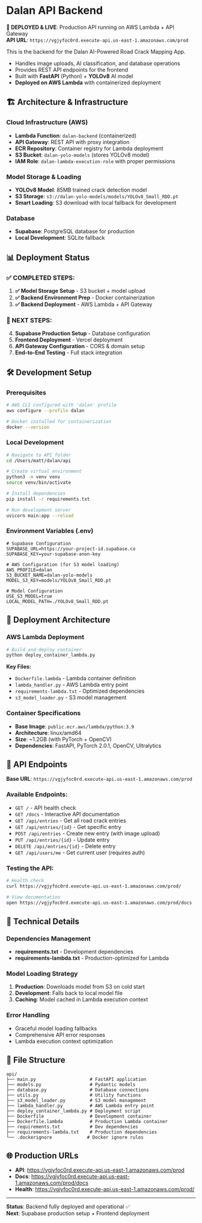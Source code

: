 # Dalan API Backend

**🚀 DEPLOYED & LIVE**: Production API running on AWS Lambda + API Gateway  
**API URL**: `https://vgjyfoc0rd.execute-api.us-east-1.amazonaws.com/prod`

This is the backend for the Dalan AI-Powered Road Crack Mapping App.

- Handles image uploads, AI classification, and database operations
- Provides REST API endpoints for the frontend
- Built with **FastAPI** (Python) + **YOLOv8** AI model
- **Deployed on AWS Lambda** with containerized deployment

## 🏗️ Architecture & Infrastructure

### Cloud Infrastructure (AWS)
- **Lambda Function**: `dalan-backend` (containerized)
- **API Gateway**: REST API with proxy integration
- **ECR Repository**: Container registry for Lambda deployment
- **S3 Bucket**: `dalan-yolo-models` (stores YOLOv8 model)
- **IAM Role**: `dalan-lambda-execution-role` with proper permissions

### Model Storage & Loading
- **YOLOv8 Model**: 85MB trained crack detection model
- **S3 Storage**: `s3://dalan-yolo-models/models/YOLOv8_Small_RDD.pt`
- **Smart Loading**: S3 download with local fallback for development

### Database
- **Supabase**: PostgreSQL database for production
- **Local Development**: SQLite fallback

## 📊 Deployment Status

### ✅ COMPLETED STEPS:
1. **✅ Model Storage Setup** - S3 bucket + model upload
2. **✅ Backend Environment Prep** - Docker containerization 
3. **✅ Backend Deployment** - AWS Lambda + API Gateway

### 🔄 NEXT STEPS:
4. **Supabase Production Setup** - Database configuration
5. **Frontend Deployment** - Vercel deployment
6. **API Gateway Configuration** - CORS & domain setup
7. **End-to-End Testing** - Full stack integration

## 🛠️ Development Setup

### Prerequisites
```bash
# AWS CLI configured with 'dalan' profile
aws configure --profile dalan

# Docker installed for containerization
docker --version
```

### Local Development
```bash
# Navigate to API folder
cd /Users/matt/dalan/api

# Create virtual environment
python3 -m venv venv
source venv/bin/activate

# Install dependencies
pip install -r requirements.txt

# Run development server
uvicorn main:app --reload
```

### Environment Variables (.env)
```env
# Supabase Configuration
SUPABASE_URL=https://your-project-id.supabase.co
SUPABASE_KEY=your-supabase-anon-key

# AWS Configuration (for S3 model loading)
AWS_PROFILE=dalan
S3_BUCKET_NAME=dalan-yolo-models
MODEL_S3_KEY=models/YOLOv8_Small_RDD.pt

# Model Configuration
USE_S3_MODEL=true
LOCAL_MODEL_PATH=./YOLOv8_Small_RDD.pt
```

## 🚀 Deployment Architecture

### AWS Lambda Deployment
```bash
# Build and deploy container
python deploy_container_lambda.py
```

**Key Files:**
- `Dockerfile.lambda` - Lambda container definition
- `lambda_handler.py` - AWS Lambda entry point
- `requirements-lambda.txt` - Optimized dependencies
- `s3_model_loader.py` - S3 model management

### Container Specifications
- **Base Image**: `public.ecr.aws/lambda/python:3.9`
- **Architecture**: linux/amd64
- **Size**: ~1.2GB (with PyTorch + OpenCV)
- **Dependencies**: FastAPI, PyTorch 2.0.1, OpenCV, Ultralytics

## 📡 API Endpoints

**Base URL**: `https://vgjyfoc0rd.execute-api.us-east-1.amazonaws.com/prod`

### Available Endpoints:
- `GET /` - API health check
- `GET /docs` - Interactive API documentation
- `GET /api/entries` - Get all road crack entries
- `GET /api/entries/{id}` - Get specific entry
- `POST /api/entries` - Create new entry (with image upload)
- `PUT /api/entries/{id}` - Update entry
- `DELETE /api/entries/{id}` - Delete entry
- `GET /api/users/me` - Get current user (requires auth)

### Testing the API:
```bash
# Health check
curl https://vgjyfoc0rd.execute-api.us-east-1.amazonaws.com/prod/

# View documentation
open https://vgjyfoc0rd.execute-api.us-east-1.amazonaws.com/prod/docs
```

## 🔧 Technical Details

### Dependencies Management
- **requirements.txt** - Development dependencies
- **requirements-lambda.txt** - Production-optimized for Lambda

### Model Loading Strategy
1. **Production**: Downloads model from S3 on cold start
2. **Development**: Falls back to local model file
3. **Caching**: Model cached in Lambda execution context

### Error Handling
- Graceful model loading fallbacks
- Comprehensive API error responses
- Lambda execution context optimization

## 🧹 File Structure
```
api/
├── main.py                    # FastAPI application
├── models.py                  # Pydantic models
├── database.py                # Database connections
├── utils.py                   # Utility functions
├── s3_model_loader.py         # S3 model management
├── lambda_handler.py          # AWS Lambda entry point
├── deploy_container_lambda.py # Deployment script
├── Dockerfile                 # Development container
├── Dockerfile.lambda          # Production Lambda container
├── requirements.txt           # Dev dependencies
├── requirements-lambda.txt    # Production dependencies
└── .dockerignore             # Docker ignore rules
```

## 🌐 Production URLs
- **API**: https://vgjyfoc0rd.execute-api.us-east-1.amazonaws.com/prod
- **Docs**: https://vgjyfoc0rd.execute-api.us-east-1.amazonaws.com/prod/docs
- **Health**: https://vgjyfoc0rd.execute-api.us-east-1.amazonaws.com/prod/

---

**Status**: Backend fully deployed and operational ✅  
**Next**: Supabase production setup + Frontend deployment
